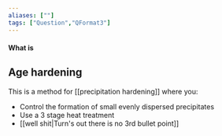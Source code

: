 ```yaml
---
aliases: [""]
tags: ["Question","QFormat3"]
---
```


#### What is
## Age hardening
This is a method for [[precipitation hardening]] where you:
- Control the formation of small evenly dispersed precipitates
- Use a 3 stage heat treatment
- [[well shit|Turn's out there is no 3rd bullet point]]